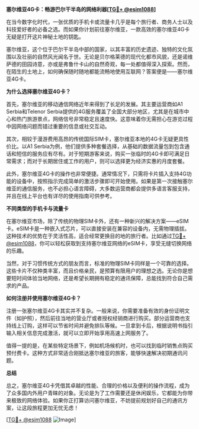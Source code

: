 **塞尔维亚4G卡：畅游巴尔干半岛的网络利器[[TG💪+ @esim1088](https://t.me/s/esim1088)]**

在当今数字化时代，一张优质的手机卡或流量卡几乎是每个旅行者、商务人士以及科技爱好者的必备之选。而如果你计划前往塞尔维亚，一款高效的塞尔维亚4G卡无疑是打开这片神秘土地的钥匙。

塞尔维亚，这个位于巴尔干半岛中部的国家，以其丰富的历史遗迹、独特的文化氛围以及壮丽的自然风光闻名于世。无论是贝尔格莱德的现代化都市风貌，还是诺维萨德的田园诗意，亦或是弗鲁什卡山的自然奇观，每一处都值得深入探索。然而，在陌生的土地上，如何确保随时随地都能流畅地使用互联网？答案便是——塞尔维亚4G卡。

**为什么选择塞尔维亚4G卡？**

首先，塞尔维亚的移动通信网络近年来得到了长足的发展。其主要运营商如A1 Serbia和Telenor Serbia提供的4G服务覆盖了全国大部分地区，尤其是在城市中心和热门旅游景点，网络信号非常稳定且速度快。这意味着你无需担心在游览过程中因网络问题而错过重要的信息或社交互动。

其次，相较于漫游费用高昂的传统国际SIM卡，塞尔维亚本地的4G卡无疑更具性价比。以A1 Serbia为例，他们提供多种套餐选择，从基础的数据流量包到包含通话和短信的服务应有尽有。对于短期游客来说，购买一张临时的4G卡即可满足日常需求；而对于长期居住或工作的用户，则可以选择更为经济实惠的月度套餐。

此外，塞尔维亚4G卡的操作也非常便捷。通常情况下，只需将卡片插入支持4G功能的设备中，按照指示完成简单的激活步骤即可开始使用。如果是第一次接触塞尔维亚的通信服务，也不必担心语言障碍，大多数运营商都会提供多语言客服支持，并且在线上平台也有详尽的使用指南可供参考。

**不同类型的手机卡与流量卡**

在塞尔维亚市场，除了传统的物理SIM卡外，还有一种新兴的解决方案——eSIM卡。eSIM卡是一种嵌入式芯片，可以直接安装在兼容的设备内，无需物理插拔。这种技术的优势在于灵活性高，适合经常更换目的地的旅行者。比如通过[TG💪+ @esim1088](https://t.me/s/esim1088)，你可以轻松获取到支持塞尔维亚网络的eSIM卡，享受无缝切换网络的乐趣。

当然，对于习惯传统方式的朋友而言，标准的物理SIM卡同样是一个可靠的选择。这些卡片不仅种类丰富，而且价格亲民，是预算有限用户的理想之选。无论你是想要短时间体验当地网络，还是希望长期拥有稳定的通讯保障，总能找到符合自己需求的产品。

**如何注册并使用塞尔维亚4G卡？**

注册一张塞尔维亚4G卡其实并不复杂。一般来说，你需要准备有效的身份证明文件（如护照），然后前往当地的营业厅或者授权经销商进行购买。部分运营商也支持线上订购，这样可以节省时间并避免排队等候。一旦拿到卡后，根据说明书指引输入相关信息完成激活，就可以立即开始享用高速上网服务了。

值得一提的是，在某些特定场景下，例如机场候机时，也可以找到临时销售点购买预付费卡。这种方式非常适合刚抵达塞尔维亚的旅客，能够快速解决初期通讯问题。

**总结**

总之，塞尔维亚4G卡凭借其卓越的性能、合理的价格以及便利的操作流程，成为了众多国内外用户青睐的对象。无论是为了工作需要还是休闲娱乐，它都能为你带来极致的网络体验。如果你正打算访问塞尔维亚，不妨提前规划好自己的通讯方案，让这段旅程更加无忧无虑！

[[TG💪+ @esim1088](https://t.me/s/esim1088) ![Image](https://i.postimg.cc/4NQfJmqS/Snipaste-2025-05-13-00-14-12.png)]